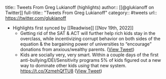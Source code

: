 title:: Tweets From Greg Lukianoff (highlights)
author:: [[@glukianoff on Twitter]]
full-title:: "Tweets From Greg Lukianoff"
category:: #tweets
url:: https://twitter.com/glukianoff

- Highlights first synced by [[Readwise]] [[Nov 19th, 2022]]
	- Getting rid of the SAT & ACT will further help rich kids stay in the overclass, while incentivizing corrupt behavior on both sides of the equation & the bargaining power of universities to “encourage” donations from anxious/wealthy parents. ([View Tweet](https://twitter.com/glukianoff/status/1472276702961274897))
	- Kids are socially very, very smart. Within a couple days of the first anti-bullying/DEI/Sensitivity programs 5% of kids figured out a new way to dominate other kids *using* that new system. https://t.co/XzmehQfTU8 ([View Tweet](https://twitter.com/glukianoff/status/1431328093575208965))